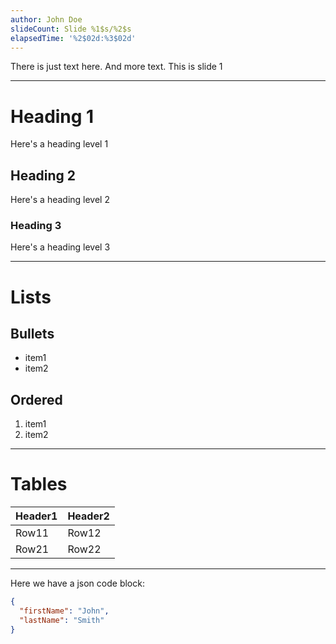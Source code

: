 ```yaml
---
author: John Doe
slideCount: Slide %1$s/%2$s
elapsedTime: '%2$02d:%3$02d'
---
```

There is just text here.
And more text.
This is slide 1

---
# Heading 1
Here's a heading level 1

## Heading 2
Here's a heading level 2

### Heading 3
Here's a heading level 3

---
# Lists

## Bullets
* item1
* item2

## Ordered
1. item1
2. item2

---
# Tables

| Header1 | Header2 |
| ------- | ------- |
| Row11   | Row12   |
| Row21   | Row22   |

---
Here we have a json code block:

```json
{
  "firstName": "John",
  "lastName": "Smith"
}
```

